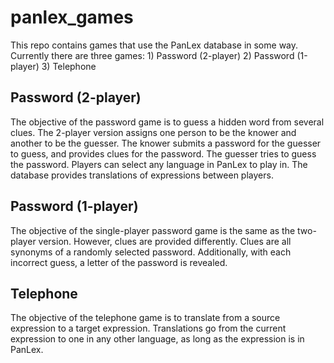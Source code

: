 # panlex_games
This repo contains games that use the PanLex database in some way. Currently there are three games:
    1) Password (2-player)
    2) Password (1-player)
    3) Telephone

## Password (2-player)
The objective of the password game is to guess a hidden word from several clues. The 2-player version assigns one person to be the knower and another to be the guesser. The knower submits a password for the guesser to guess, and provides clues for the password. The guesser tries to guess the password. Players can select any language in PanLex to play in. The database provides translations of expressions between players.

## Password (1-player)
The objective of the single-player password game is the same as the two-player version. However, clues are provided differently. Clues are all synonyms of a randomly selected password. Additionally, with each incorrect guess, a letter of the password is revealed.

## Telephone
The objective of the telephone game is to translate from a source expression to a target expression. Translations go from the current expression to one in any other language, as long as the expression is in PanLex.